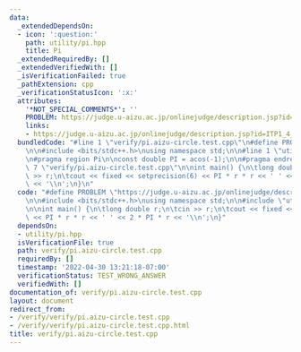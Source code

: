 ```yaml
---
data:
  _extendedDependsOn:
  - icon: ':question:'
    path: utility/pi.hpp
    title: Pi
  _extendedRequiredBy: []
  _extendedVerifiedWith: []
  _isVerificationFailed: true
  _pathExtension: cpp
  _verificationStatusIcon: ':x:'
  attributes:
    '*NOT_SPECIAL_COMMENTS*': ''
    PROBLEM: https://judge.u-aizu.ac.jp/onlinejudge/description.jsp?id=ITP1_4_B
    links:
    - https://judge.u-aizu.ac.jp/onlinejudge/description.jsp?id=ITP1_4_B
  bundledCode: "#line 1 \"verify/pi.aizu-circle.test.cpp\"\n#define PROBLEM \"https://judge.u-aizu.ac.jp/onlinejudge/description.jsp?id=ITP1_4_B\"\
    \n\n#include <bits/stdc++.h>\nusing namespace std;\n\n#line 1 \"utility/pi.hpp\"\
    \n#pragma region Pi\n\nconst double PI = acos(-1);\n\n#pragma endregion Pi\n#line\
    \ 7 \"verify/pi.aizu-circle.test.cpp\"\n\nint main() {\n\tlong double r;\n\tcin\
    \ >> r;\n\tcout << fixed << setprecision(6) << PI * r * r << ' ' << 2 * PI * r\
    \ << '\\n';\n}\n"
  code: "#define PROBLEM \"https://judge.u-aizu.ac.jp/onlinejudge/description.jsp?id=ITP1_4_B\"\
    \n\n#include <bits/stdc++.h>\nusing namespace std;\n\n#include \"utility/pi.hpp\"\
    \n\nint main() {\n\tlong double r;\n\tcin >> r;\n\tcout << fixed << setprecision(6)\
    \ << PI * r * r << ' ' << 2 * PI * r << '\\n';\n}"
  dependsOn:
  - utility/pi.hpp
  isVerificationFile: true
  path: verify/pi.aizu-circle.test.cpp
  requiredBy: []
  timestamp: '2022-04-30 13:21:18-07:00'
  verificationStatus: TEST_WRONG_ANSWER
  verifiedWith: []
documentation_of: verify/pi.aizu-circle.test.cpp
layout: document
redirect_from:
- /verify/verify/pi.aizu-circle.test.cpp
- /verify/verify/pi.aizu-circle.test.cpp.html
title: verify/pi.aizu-circle.test.cpp
---
```

